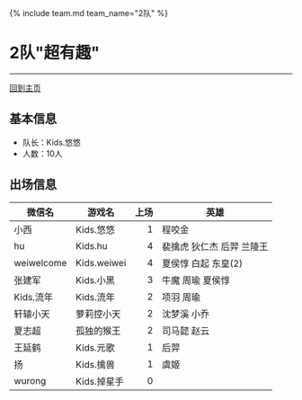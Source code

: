 {% include team.md team_name="2队" %}






# 2队"超有趣" 
---
[回到主页](README.md)

## 基本信息
- 队长：Kids.悠悠
- 人数：10人

## 出场信息

|微信名|   游戏名     | 上场 |  英雄
|----------|-----------|------:|------|
|小西| Kids.悠悠  |  1  | 程咬金 |
|hu|Kids.hu |  4  | 裴擒虎 狄仁杰 后羿 兰陵王|
|weiwelcome | Kids.weiwei  | 4|夏侯惇 白起 东皇(2)|
|张建军|Kids.小黑|3 |牛魔 周瑜 夏侯惇|
|Kids.流年| Kids.流年  |  2 |项羽 周瑜|
|轩辕小天 | 萝莉控小天|  2 |沈梦溪 小乔|
|夏志超| 孤独的猴王  |2|司马懿 赵云 |
|王延鹤     | Kids.元歌  | 1|后羿
|扬| Kids.擒兽  |1  |虞姬|
|wurong| Kids.掉星手  | 0||



